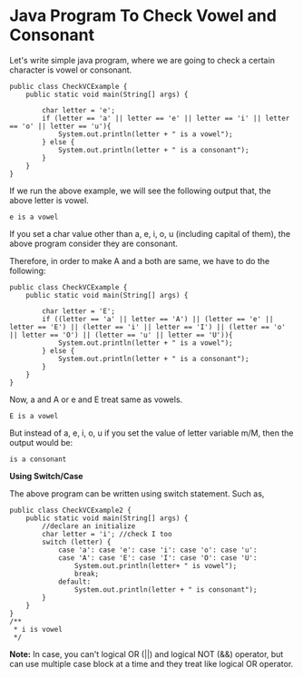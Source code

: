 # Java Program To Check Vowel and Consonant

Let's write simple java program, where we are going to check a certain character is vowel or consonant.

```
public class CheckVCExample {
    public static void main(String[] args) {
        
        char letter = 'e';
        if (letter == 'a' || letter == 'e' || letter == 'i' || letter == 'o' || letter == 'u'){
            System.out.println(letter + " is a vowel");
        } else {
            System.out.println(letter + " is a consonant");
        }
    }
}
```

If we run the above example, we will see the following output that, the above letter is vowel.

```
e is a vowel
```

If you set a char value other than a, e, i, o, u (including capital of them), the above program consider they are consonant.

Therefore, in order to make A and a both are same, we have to do the following:

```
public class CheckVCExample {
    public static void main(String[] args) {

        char letter = 'E';
        if ((letter == 'a' || letter == 'A') || (letter == 'e' || letter == 'E') || (letter == 'i' || letter == 'I') || (letter == 'o' || letter == 'O') || (letter == 'u' || letter == 'U')){
            System.out.println(letter + " is a vowel");
        } else {
            System.out.println(letter + " is a consonant");
        }
    }
}
```

Now, a and A or e and E treat same as vowels.

```
E is a vowel
```

But instead of a, e, i, o, u if you set the value of letter variable m/M, then the output would be:

```
is a consonant
```

**Using Switch/Case**

The above program can be written using switch statement. Such as,

```
public class CheckVCExample2 {
    public static void main(String[] args) {
        //declare an initialize
        char letter = 'i'; //check I too
        switch (letter) {
            case 'a': case 'e': case 'i': case 'o': case 'u':
            case 'A': case 'E': case 'I': case 'O': case 'U':
                System.out.println(letter+ " is vowel");
                break;
            default:
                System.out.println(letter + " is consonant");
        }
    }
}
/**
 * i is vowel
 */
```

**Note:** In case, you can't logical OR (||) and logical NOT (&&) operator, but can use multiple case block at a time and they treat like logical OR operator.